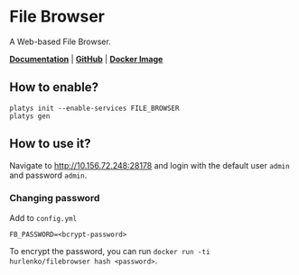 # File Browser

A Web-based File Browser.

**[Documentation](https://filebrowser.org/)** | **[GitHub](https://github.com/filebrowser/filebrowser)** | **[Docker Image](https://github.com/hurlenko/filebrowser-docker)** 

## How to enable?

```
platys init --enable-services FILE_BROWSER
platys gen
```

## How to use it?

Navigate to <http://10.156.72.248:28178> and login with the default user `admin` and password `admin`. 

### Changing password

Add to `config.yml`

```
FB_PASSWORD=<bcrypt-password>
```

To encrypt the password, you can run `docker run -ti hurlenko/filebrowser hash <password>`.